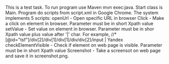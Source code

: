 This is a test task.
To run program use Maven mvn exec:java. Start class is Main. Program do scripts from script.xml in Google Chrome.
The system implements 5 scripts:
  openUrl - Open specific URL in browser
  Click - Make a click on element in browser. Parameter must be in short Xpath value
  setValue - Set value on element in browser. Parameter must be in shor Xpath value plus value after '|' char. 
             For example, //*[@id="tsf"]/div[2]/div[1]/div[1]/div/div[2]/input | Yandex
  checkElementVisible - Check if element on web page is visible. Parameter must be in short Xpath value
  Screenshot - Take a screensot on web page and save it in screenshot.png.
  
  
